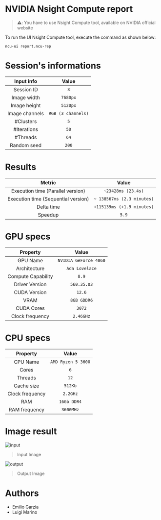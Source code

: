 # NVIDIA Nsight Compute report

> ⚠️: You have to use Nsight Compute tool, available on NVIDIA official website

To run the UI Nsight Compute tool, execute the command as shown below:

`ncu-ui report.ncu-rep`

# Session's informations

| Input info | Value |
|:-:|:-:|
| Session ID | `3` |
| Image width | `7680px` |
| Image height | `5120px` |
| Image channels | `RGB (3 channels)` |
| #Clusters | `5` |
| #Iterations | `50` |
| #Threads | `64` |
| Random seed | `200` |

# Results

| Metric | Value |
|:-:|:-:|
| Execution time (Parallel version)| `~23428ms (23.4s)` |
| Execution time (Sequential version)| `~ 138567ms (2.3 minutes)` |
| Delta time | `+115139ms (+1.9 minutes)` |
| Speedup | `5.9` |

# GPU specs

| Property | Value |
|:-:|:-:|
| GPU Name | `NVIDIA GeForce 4060` |
| Architecture | `Ada Lovelace` |
| Compute Capability | `8.9` |
| Driver Version | `560.35.03` |
| CUDA Version | `12.6` |
| VRAM  | `8GB GDDR6` |
| CUDA Cores  | `3072` |
| Clock frequency | `2.46GHz` |

# CPU specs

| Property | Value |
|:-:|:-:|
| CPU Name | `AMD Ryzen 5 3600` |
| Cores | `6` |
| Threads | `12` |
| Cache size | `512Kb` |
| Clock frequency | `2.2GHz` |
| RAM | `16Gb DDR4` |
| RAM frequency | `3600MHz` |

# Image result

![input](./input_image.jpg)

> Input Image

![output](output_image.jpg)

> Output Image

# Authors

* Emilio Garzia
* Luigi Marino